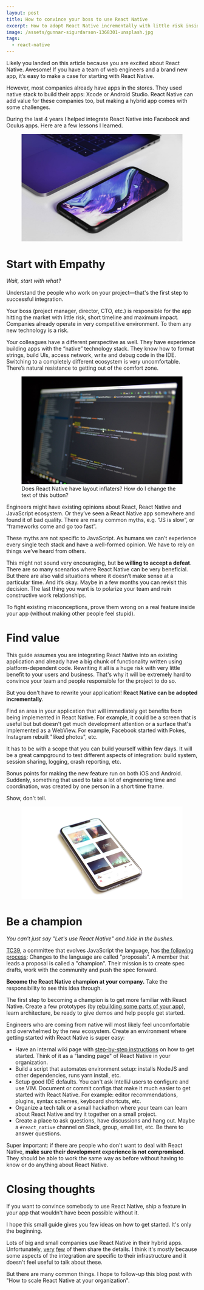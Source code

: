 ```yaml
---
layout: post
title: How to convince your boss to use React Native
excerpt: How to adopt React Native incrementally with little risk inside an existing native application and a team full of native engineers.
image: /assets/gunnar-sigurdarson-1368301-unsplash.jpg
tags:
  - react-native
---
```


Likely you landed on this article because you are excited about React Native. Awesome! If you have a team of web engineers and a brand new app, it’s easy to make a case for starting with React Native.

However, most companies already have apps in the stores. They used native stack to build their apps: Xcode or Android Studio. React Native can add value for these companies too, but making a hybrid app comes with some challenges.

During the last 4 years I helped integrate React Native into Facebook and Oculus apps. Here are a few lessons I learned.

<figure>
  <img src="/assets/gunnar-sigurdarson-1368301-unsplash.jpg" />
</figure>

# Start with Empathy

_Wait, start with what?_

Understand the people who work on your project—that's the first step to successful integration.

Your boss (project manager, director, CTO, etc.) is responsible for the app hitting the market with little risk, short timeline and maximum impact. Companies already operate in very competitive environment. To them any new technology is a risk.

Your colleagues have a different perspective as well. They have experience building apps with the “native” technology stack. They know how to format strings, build UIs, access network, write and debug code in the IDE. Switching to a completely different ecosystem is very uncomfortable. There’s natural resistance to getting out of the comfort zone.

<figure>
  <img src="/assets/maximilian-weisbecker-544039-unsplash.jpg" />
  <span class="label">
    Does React Native have layout inflaters? How do I change the text of this button?
  </span>
</figure>

Engineers might have existing opinions about React, React Native and JavaScript ecosystem. Or they’ve seen a React Native app somewhere and found it of bad quality. There are many common myths, e.g. “JS is slow”, or “frameworks come and go too fast”.

These myths are not specific to JavaScript. As humans we can’t experience every single tech stack and have a well-formed opinion. We have to rely on things we’ve heard from others.

This might not sound very encouraging, but **be willing to accept a defeat**. There are so many scenarios where React Native can be very beneficial. But there are also valid situations where it doesn’t make sense at a particular time. And it’s okay. Maybe in a few months you can revisit this decision. The last thing you want is to polarize your team and ruin constructive work relationships.

To fight existing misconceptions, prove them wrong on a real feature inside your app (without making other people feel stupid).

# Find value

This guide assumes you are integrating React Native into an existing application and already have a big chunk of functionality written using platform-dependent code. Rewriting it all is a huge risk with very little benefit to your users and business. That's why it will be extremely hard to convince your team and people responsible for the project to do so.

But you don't have to rewrite your application! **React Native can be adopted incrementally**.

Find an area in your application that will immediately get benefits from being implemented in React Native. For example, it could be a screen that is useful but but doesn't get much development attention or a surface that's implemented as a WebView. For example, Facebook started with Pokes, Instagram rebuilt "liked photos", etc.

It has to be with a scope that you can build yourself within few days. It will be a great campground to test different aspects of integration: build system, session sharing, logging, crash reporting, etc.

Bonus points for making the new feature run on both iOS and Android. Suddenly, something that used to take a lot of engineering time and coordination, was created by one person in a short time frame.

Show, don't tell.

<figure>
  <img src="/assets/hilthart-pedersen-602249-unsplash.jpg" />
</figure>

# Be a champion 

_You can't just say "Let's use React Native" and hide in the bushes._

[TC39](https://github.com/tc39), a committee that evolves JavaScript the language, has [the following process](https://tc39.github.io/process-document/): Changes to the language are called "proposals". A member that leads a proposal is called a "champion". Their mission is to create spec drafts, work with the community and push the spec forward.

**Become the React Native champion at your company.** Take the responsibility to see this idea through.

The first step to becoming a champion is to get more familiar with React Native. Create a few prototypes (by [rebuilding some parts of your app](https://www.youtube.com/watch?v=I8b0v0uFXLs)), learn architecture, be ready to give demos and help people get started.

Engineers who are coming from native will most likely feel uncomfortable and overwhelmed by the new ecosystem. Create an environment where getting started with React Native is super easy:

- Have an internal wiki page with [step-by-step instructions](https://bitbucket.org/frantic/react-bnb) on how to get started. Think of it as a "landing page" of React Native in your organization.
- Build a script that automates environment setup: installs NodeJS and other dependencies, runs yarn install, etc.
- Setup good IDE defaults. You can't ask IntelliJ users to configure and use VIM. Document or commit configs that make it much easier to get started with React Native. For example: editor recommendations, plugins, syntax schemes, keyboard shortcuts, etc.
- Organize a tech talk or a small hackathon where your team can learn about React Native and try it together on a small project.
- Create a place to ask questions, have discussions and hang out. Maybe a `#react_native` channel on Slack, group, email list, etc. Be there to answer questions.

Super important: if there are people who don't want to deal with React Native, **make sure their development experience is not compromised**. They should be able to work the same way as before without having to know or do anything about React Native.

# Closing thoughts

If you want to convince somebody to use React Native, ship a feature in your app that wouldn't have been possible without it.

I hope this small guide gives you few ideas on how to get started. It's only the beginning.

Lots of big and small companies use React Native in their hybrid apps. Unfortunately, [very](https://medium.com/airbnb-engineering/react-native-at-airbnb-f95aa460be1c) [few](https://eng.uber.com/ubereats-react-native/) of them share the details. I think it's mostly because some aspects of the integration are specific to their infrastructure and it doesn't feel useful to talk about these.

But there are many common things. I hope to follow-up this blog post with "How to scale React Native at your organization".
